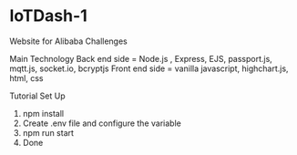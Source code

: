 # IoTDash-1
Website for Alibaba Challenges

Main Technology
Back end side = Node.js , Express, EJS, passport.js, mqtt.js, socket.io, bcryptjs
Front end side = vanilla javascript, highchart.js, html, css

Tutorial Set Up
1. npm install
2. Create .env file and configure the variable
3. npm run start
4. Done
